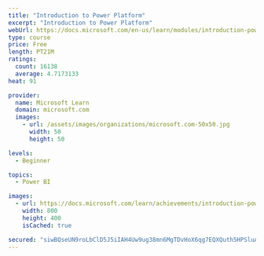 ```yaml
---
title: "Introduction to Power Platform"
excerpt: "Introduction to Power Platform"
webUrl: https://docs.microsoft.com/en-us/learn/modules/introduction-power-platform/
type: course
price: Free
length: PT21M
ratings:
  count: 16138
  average: 4.7173133
heat: 91

provider:
  name: Microsoft Learn
  domain: microsoft.com
  images:
    - url: /assets/images/organizations/microsoft.com-50x50.jpg
      width: 50
      height: 50

levels:
  - Beginner

topics:
  - Power BI

images:
  - url: https://docs.microsoft.com/learn/achievements/introduction-power-platform-social.png
    width: 800
    height: 400
    isCached: true

secured: "siwBQseUN9roLbClD5J5iIAH4Uw9ug38mn6MgTDvHoX6qg7EQXQuth5HPSluAmOkaoXZ8Zc230Ni2ltE93WQa7Ef+v0wYK7mn6AVatHk7B1dskyTWWXBj0gWkQ7ET55L2f4+vUTJ6Se+c6ZXq0/jEWYvH1igtVDbtEVvgJF+ixs4s075Wbww2bzffZ5aIy7Kma8W0kmBv6kQ/jPeRvZ5Y79jhKKOUkGWgOy5xqY3Ds0h2aMSQiglKWD2DSw3XGFrh6mYc9Tm5jDEhTjH+6UcfVaRQXxNIU8VZpuKJupF+0P8H8Y439+gA9lOD/zypj1fxqvSkpu1vVyqWjXO9leS4wrmP28t1520BSaiyHO5Ojpz8YOIRvgYC6eu6fahQjy1S+ItffOkbIWgoJleYkOMZxo9+gdZi0w0bDyLBlyQ/OQbckek8oV4jQ+bB/6L+76p;kJnh+vOO+VKUmffwh+GxEQ=="
---
```


